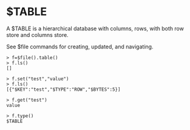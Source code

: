 # $TABLE
A $TABLE is a hierarchical database with columns, rows, with both row store and columns store. 

See $file commands for creating, updated, and navigating.
```
> f=$file().table()
> f.ls()
[]

> f.set("test","value")
> f.ls()
[{"$KEY":"test","$TYPE":"ROW","$BYTES":5}]

> f.get("test")
value

> f.type()
$TABLE
```
